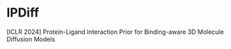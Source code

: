 # IPDiff
[ICLR 2024] Protein-Ligand Interaction Prior for Binding-aware 3D Molecule Diffusion Models
